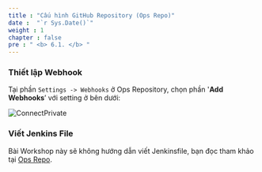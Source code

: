 ```yaml
---
title : "Cấu hình GitHub Repository (Ops Repo)"
date :  "`r Sys.Date()`" 
weight : 1 
chapter : false
pre : " <b> 6.1. </b> "
---
```


### Thiết lập Webhook

Tại phần `Settings -> Webhooks` ở Ops Repository, chọn phần '**Add Webhooks**’ với setting ở bên dưới:

![ConnectPrivate](/images/6-devsecops/6.1-ops-repo/OpsWebhook.png)

### Viết Jenkins File

Bài Workshop này sẽ không hướng dẫn viết Jenkinsfile, bạn đọc tham khảo tại [Ops Repo]().